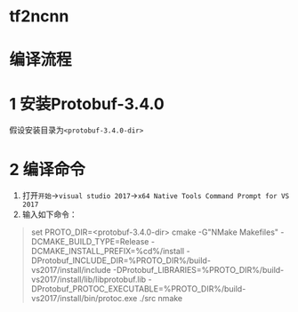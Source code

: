 # tf2ncnn

# 编译流程
# 1 安装Protobuf-3.4.0
 假设安装目录为`<protobuf-3.4.0-dir>`
# 2 编译命令
1. 打开`开始`->`visual studio 2017`->`x64 Native Tools Command Prompt for VS 2017`
2. 输入如下命令：
> set PROTO_DIR=<protobuf-3.4.0-dir>
> cmake -G"NMake Makefiles" -DCMAKE_BUILD_TYPE=Release -DCMAKE_INSTALL_PREFIX=%cd%/install -DProtobuf_INCLUDE_DIR=%PROTO_DIR%/build-vs2017/install/include -DProtobuf_LIBRARIES=%PROTO_DIR%/build-vs2017/install/lib/libprotobuf.lib -DProtobuf_PROTOC_EXECUTABLE=%PROTO_DIR%/build-vs2017/install/bin/protoc.exe  ./src
> nmake
